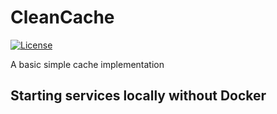 # CleanCache
[![License](https://img.shields.io/badge/License-Apache%202.0-blue.svg)](https://opensource.org/licenses/Apache-2.0)

A basic simple cache implementation


## Starting services locally without Docker